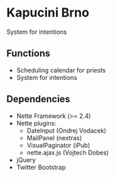 # Kapucini Brno
System for intentions

## Functions

* Scheduling calendar for priests
* System for intentions

## Dependencies

* Nette Framework (>= 2.4)
* Nette plugins:
	* DateInput (Ondrej Vodacek)
	* MailPanel (nextras)
	* VisualPaginator (iPub)
	* nette.ajax.js (Vojtech Dobes)
* jQuery
* Twitter Bootstrap

